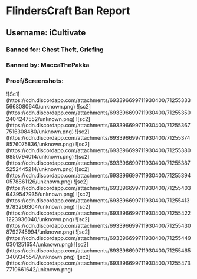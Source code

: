 <h1>FlindersCraft Ban Report</h1>
<h2>Username: iCultivate</h2>
<h3>Banned for: Chest Theft, Griefing
<h3>Banned by: MaccaThePakka
<br>
<h3>Proof/Screenshots:</h3>
![Sc1](https://cdn.discordapp.com/attachments/693396699711930400/712553335668080640/unknown.png)
![sc2](https://cdn.discordapp.com/attachments/693396699711930400/712553502404247552/unknown.png)
![sc2](https://cdn.discordapp.com/attachments/693396699711930400/712553677516308480/unknown.png)
![sc2](https://cdn.discordapp.com/attachments/693396699711930400/712553748576075836/unknown.png)
![sc2](https://cdn.discordapp.com/attachments/693396699711930400/712553809850794014/unknown.png)
![sc2](https://cdn.discordapp.com/attachments/693396699711930400/712553875252445214/unknown.png)
![sc2](https://cdn.discordapp.com/attachments/693396699711930400/712553940578861126/unknown.png)
![sc2](https://cdn.discordapp.com/attachments/693396699711930400/712554036439547935/unknown.png)
![sc2](https://cdn.discordapp.com/attachments/693396699711930400/712554139783266304/unknown.png)
![sc2](https://cdn.discordapp.com/attachments/693396699711930400/712554221223936040/unknown.png)
![sc2](https://cdn.discordapp.com/attachments/693396699711930400/712554308792745994/unknown.png)
![sc2](https://cdn.discordapp.com/attachments/693396699711930400/712554490301251654/unknown.png)
![sc2](https://cdn.discordapp.com/attachments/693396699711930400/712554653409345547/unknown.png)
![sc2](https://cdn.discordapp.com/attachments/693396699711930400/712554737710661642/unknown.png)
